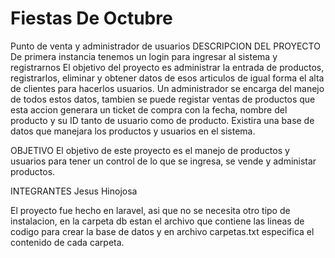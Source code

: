 # Fiestas De Octubre
Punto de venta y administrador de usuarios
DESCRIPCION DEL PROYECTO
De primera instancia tenemos un login para ingresar al sistema y registrarnos
El objetivo del proyecto es administrar la entrada de productos, registrarlos, eliminar y obtener datos de esos articulos de igual forma el alta de clientes para hacerlos usuarios.
Un administrador se encarga del manejo de todos estos datos, tambien se puede registar ventas de productos que esta accion generara un ticket de compra con la fecha, nombre del producto y su ID tanto de usuario como de producto.
Existira una base de datos que manejara los productos y usuarios en el sistema.

OBJETIVO
El objetivo de este proyecto es el manejo de productos y usuarios para tener un control de lo que se ingresa, se vende y administar productos.

INTEGRANTES
Jesus Hinojosa

El proyecto fue hecho en laravel, asi que no se necesita otro tipo de instalacion, en la carpeta db estan el archivo que contiene las lineas de codigo para crear la base de datos y en archivo carpetas.txt especifica el contenido de cada carpeta.
